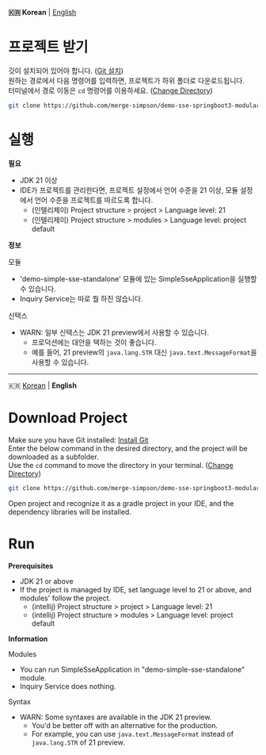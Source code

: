 **🇰🇷 Korean** | [English](#download-project)

# 프로젝트 받기

깃이 설치되어 있어야 합니다. ([Git 설치](https://git-scm.com/download/win))  
원하는 경로에서 다음 명령어를 입력하면, 프로젝트가 하위 폴더로 다운로드됩니다.  
터미널에서 경로 이동은 `cd` 명령어를 이용하세요.
([Change Directory](https://www.google.com/search?q=change+directory))

```bash
git clone https://github.com/merge-simpson/demo-sse-springboot3-modular.git
```

# 실행

**필요**

- JDK 21 이상
- IDE가 프로젝트를 관리한다면, 프로젝트 설정에서 언어 수준을 21 이상, 모듈 설정에서 언어 수준을 프로젝트를 따르도록 합니다.
  - (인텔리제이) Project structure > project > Language level: 21
  - (인텔리제이) Project structure > modules > Language level: project default

**정보**

모듈

- 'demo-simple-sse-standalone' 모듈에 있는 SimpleSseApplication을 실행할 수 있습니다.
- Inquiry Service는 따로 뭘 하진 않습니다.

신택스

- WARN: 일부 신택스는 JDK 21 preview에서 사용할 수 있습니다.
  - 프로덕션에는 대안을 택하는 것이 좋습니다.
  - 예를 들어, 21 preview의 `java.lang.STR` 대신 `java.text.MessageFormat`을 사용할 수 있습니다.

---

🇰🇷 [Korean](#프로젝트-받기) | **English**

# Download Project

Make sure you have Git installed: [Install Git](https://git-scm.com/download/win)  
Enter the below command in the desired directory, and the project will be downloaded as a subfolder.  
Use the `cd` command to move the directory in your terminal.
([Change Directory](https://www.google.com/search?q=change+directory))

```bash
git clone https://github.com/merge-simpson/demo-sse-springboot3-modular.git
```

Open project and recognize it as a gradle project in your IDE, and the dependency libraries will be installed.

# Run

**Prerequisites**

- JDK 21 or above
- If the project is managed by IDE, set language level to 21 or above, and modules' follow the project.
  - (intellij) Project structure > project > Language level: 21
  - (intellij) Project structure > modules > Language level: project default

**Information**

Modules

- You can run SimpleSseApplication in "demo-simple-sse-standalone" module.
- Inquiry Service does nothing.

Syntax

- WARN: Some syntaxes are available in the JDK 21 preview.
  - You'd be better off with an alternative for the production.
  - For example, you can use `java.text.MessageFormat` instead of `java.lang.STR` of 21 preview.
